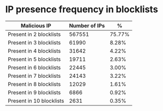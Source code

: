 # IP presence frequency in blocklists
| Malicious IP | Number of IPs | % |
|----|----|----|
| Present in 2 blocklists | 567551 | 75.77% |
| Present in 3 blocklists | 61990 | 8.28% |
| Present in 4 blocklists | 31642 | 4.22% |
| Present in 5 blocklists | 19711 | 2.63% |
| Present in 6 blocklists | 22445 | 3.00% |
| Present in 7 blocklists | 24143 | 3.22% |
| Present in 8 blocklists | 12029 | 1.61% |
| Present in 9 blocklists | 6866 | 0.92% |
| Present in 10 blocklists | 2631 | 0.35% |
